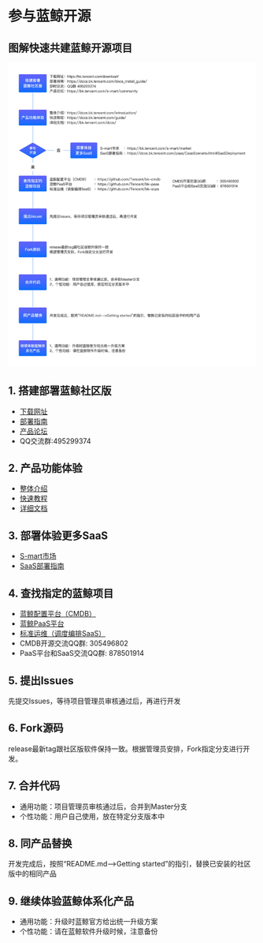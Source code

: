 # 参与蓝鲸开源

## 图解快速共建蓝鲸开源项目
![](img/wiki_join_bk_community.png)

## 1. 搭建部署蓝鲸社区版

- [下载网址](https://bk.tencent.com/download/)
- [部署指南](https://docs.bk.tencent.com/bkce_install_guide/)
- [产品论坛](https://bk.tencent.com/s-mart/community)
- QQ交流群:495299374

## 2. 产品功能体验
- [整体介绍](https://docs.bk.tencent.com/introduction/)
- [快速教程](https://docs.bk.tencent.com/guide/)
- [详细文档](https://bk.tencent.com/docs/)


## 3. 部署体验更多SaaS
- [S-mart市场](https://bk.tencent.com/s-mart/market)
- [SaaS部署指南](https://docs.bk.tencent.com/paas/CaseScenario.html#SaaSDeployment)


## 4. 查找指定的蓝鲸项目
- [蓝鲸配置平台（CMDB）](https://github.com/Tencent/bk-cmdb)
- [蓝鲸PaaS平台](https://github.com/Tencent/bk-paas)
- [标准运维（调度编排SaaS）](https://github.com/Tencent/bk-sops)
- CMDB开源交流QQ群: 305496802
- PaaS平台和SaaS交流QQ群: 878501914

## 5. 提出Issues
先提交Issues，等待项目管理员审核通过后，再进行开发

## 6. Fork源码
release最新tag跟社区版软件保持一致。根据管理员安排，Fork指定分支进行开发。

## 7. 合并代码
- 通用功能：项目管理员审核通过后，合并到Master分支
- 个性功能：用户自己使用，放在特定分支版本中

##	8. 同产品替换
开发完成后，按照“README.md-->Getting started”的指引，替换已安装的社区版中的相同产品

##	9. 继续体验蓝鲸体系化产品

- 通用功能：升级时蓝鲸官方给出统一升级方案
- 个性功能：请在蓝鲸软件升级时候，注意备份
